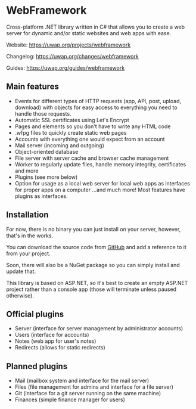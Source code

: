 # WebFramework
Cross-platform .NET library written in C# that allows you to create a web server for dynamic and/or static websites and web apps with ease.

Website: https://uwap.org/projects/webframework

Changelog: https://uwap.org/changes/webframework

Guides: https://uwap.org/guides/webframework

## Main features
- Events for different types of HTTP requests (app, API, post, upload, download) with objects for easy access to everything you need to handle those requests.
- Automatic SSL certificates using Let's Encrypt
- Pages and elements so you don't have to write any HTML code
- .wfpg files to quickly create static web pages
- Accounts with everything one would expect from an account
- Mail server (incoming and outgoing)
- Object-oriented database
- File server with server cache and browser cache management
- Worker to regularly update files, handle memory integrity, certificates and more
- Plugins (see more below)
- Option for usage as a local web server for local web apps as interfaces for proper apps on a computer
...and much more!
Most features have plugins as interfaces.

## Installation
For now, there is no binary you can just install on your server, however, that's in the works.

You can download the source code from <a href="/github">GitHub</a> and add a reference to it from your project.

Soon, there will also be a NuGet package so you can simply install and update that.

This library is based on ASP.NET, so it's best to create an empty ASP.NET project rather than a console app (those will terminate unless paused otherwise).

## Official plugins
- Server (interface for server management by administrator accounts)
- Users (interface for accounts)
- Notes (web app for user's notes)
- Redirects (allows for static redirects)

## Planned plugins
- Mail (mailbox system and interface for the mail server)
- Files (file management for admins and interface for a file server)
- Git (interface for a git server running on the same machine)
- Finances (simple finance manager for users)
